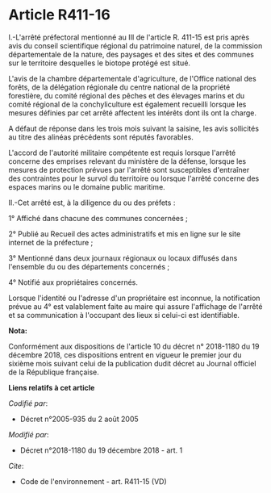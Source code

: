 # Article R411-16

I.-L'arrêté préfectoral mentionné au III de l'article R. 411-15 est pris après avis du conseil scientifique régional du
patrimoine naturel, de la commission départementale de la nature, des paysages et des sites et des communes sur le territoire
desquelles le biotope protégé est situé.

L'avis de la chambre départementale d'agriculture, de l'Office national des forêts, de la délégation régionale du centre
national de la propriété forestière, du comité régional des pêches et des élevages marins et du comité régional de la
conchyliculture est également recueilli lorsque les mesures définies par cet arrêté affectent les intérêts dont ils ont la
charge.

A défaut de réponse dans les trois mois suivant la saisine, les avis sollicités au titre des alinéas précédents sont réputés
favorables.

L'accord de l'autorité militaire compétente est requis lorsque l'arrêté concerne des emprises relevant du ministère de la
défense, lorsque les mesures de protection prévues par l'arrêté sont susceptibles d'entraîner des contraintes pour le survol
du territoire ou lorsque l'arrêté concerne des espaces marins ou le domaine public maritime.

II.-Cet arrêté est, à la diligence du ou des préfets :

1° Affiché dans chacune des communes concernées ;

2° Publié au Recueil des actes administratifs et mis en ligne sur le site internet de la préfecture ;

3° Mentionné dans deux journaux régionaux ou locaux diffusés dans l'ensemble du ou des départements concernés ;

4° Notifié aux propriétaires concernés.

Lorsque l'identité ou l'adresse d'un propriétaire est inconnue, la notification prévue au 4° est valablement faite au maire
qui assure l'affichage de l'arrêté et sa communication à l'occupant des lieux si celui-ci est identifiable.

**Nota:**

Conformément aux dispositions de l'article 10 du décret n° 2018-1180 du 19 décembre 2018, ces dispositions entrent en vigueur
le premier jour du sixième mois suivant celui de la publication dudit décret au Journal officiel de la République française.

**Liens relatifs à cet article**

_Codifié par_:

  - Décret n°2005-935 du 2 août 2005

_Modifié par_:

  - Décret n°2018-1180 du 19 décembre 2018 - art. 1

_Cite_:

  - Code de l'environnement - art. R411-15 (VD)
